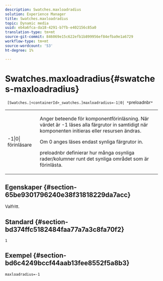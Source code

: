 ```yaml
---
description: Swatches.maxloadradius
solution: Experience Manager
title: Swatches.maxloadradius
topic: Dynamic media
uuid: eb4a6fca-da18-4291-b7fb-e402156c85a0
translation-type: tm+mt
source-git-commit: 846069e15c622efb1b899956ef84efba9e1a6729
workflow-type: tm+mt
source-wordcount: '53'
ht-degree: 1%

---
```



# Swatches.maxloadradius{#swatches-maxloadradius}

` [Swatches.|<containerId>_swatches.]maxloadradius=-1|0| *`preloadnbr`*`

<table id="table_012E1D178BFA4BD9814A7AAD2B4403BB"> 
 <tbody> 
  <tr> 
   <td> <p> <span class="codeph"> -1|0|<span class="varname"> förinläsare</span></span> </p> </td> 
   <td> <p>Anger beteende för komponentförinläsning. När värdet är <span class="codeph"> -1</span> läses alla färgrutor in samtidigt när komponenten initieras eller resursen ändras. </p> <p>Om <span class="codeph"> 0</span> anges läses endast synliga färgrutor in. </p> <p><span class="codeph"><span class="varname"> preloadnbr</span></span> definierar hur många osynliga rader/kolumner runt det synliga området som är förinlästa. </p> </td> 
  </tr> 
 </tbody> 
</table>

## Egenskaper {#section-65be9301796240e38f31818229da7acc}

Valfritt.

## Standard {#section-bd374ffc5182484faa77a7a3c8fa70f2}

`1`

## Exempel {#section-bd6c4249bccf44aab13fee8552f5a8b3}

`maxloadradius=-1`

